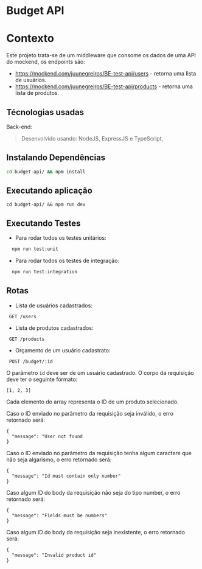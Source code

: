 # Budget API
  
# Contexto
Este projeto trata-se de um middleware que consome os dados de uma API do mockend, os endpoints são: 
  - https://mockend.com/juunegreiros/BE-test-api/users - retorna uma lista de usuários. 
  - https://mockend.com/juunegreiros/BE-test-api/products - retorna uma lista de produtos.
  
## Técnologias usadas

Back-end:
> Desenvolvido usando: NodeJS, ExpressJS e TypeScript, 


## Instalando Dependências
```bash
cd budget-api/ && npm install
``` 
## Executando aplicação

  ```
  cd budget-api/ && npm run dev
  ```
## Executando Testes

* Para rodar todos os testes unitários:

```bash
  npm run test:unit
``` 

* Para rodar todos os testes de integração:

```bash
  npm run test:integration
``` 

## Rotas
* Lista de usuários cadastrados:

```
 GET /users
``` 
* Lista de produtos cadastrados:

```
 GET /products
``` 
* Orçamento de um usuário cadastrato:

```
 POST /budget/:id
``` 
    
O parâmetro ```id``` deve ser de um usuário cadastrado. O corpo da requisição deve ter o seguinte formato: 

    [1, 2, 3]
  
Cada elemento do array representa o ID de um produto selecionado.

Caso o ID enviado no parâmetro da requisição seja inválido, o erro retornado será:
  
    {
      "message": "User not found
    }
    
Caso o ID enviado no parâmetro da requisição tenha algum caractere que não seja algarismo, o erro retornado será:

    {
      "message": "Id must contain only number"
    }
    
Caso algum ID do body da requisição não seja do tipo number, o erro retornado será:

    {
      "message": "Fields must be numbers"
    }
    
Caso algum ID do body da requisição seja inexistente, o erro retornado será: 

    {
      "message": "Invalid product id"
    }
